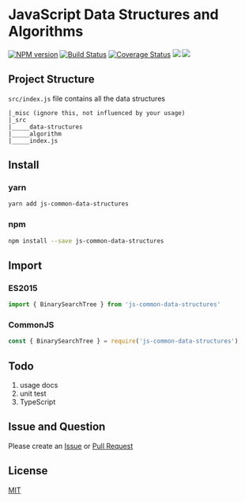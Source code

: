 # JavaScript Data Structures and Algorithms

[![NPM version][npm-image]][npm-url]
[![Build Status][travis-image]][travis-url]
[![Coverage Status][coverage-image]][coverage-url]
![][dt-url]
![][license-url]

## Project Structure
`src/index.js` file contains all the data structures 

```
|_misc (ignore this, not influenced by your usage)
|_src 
|_____data-structures
|_____algorithm
|_____index.js
```

## Install

### yarn

```bash
yarn add js-common-data-structures
```

### npm

```bash
npm install --save js-common-data-structures
```

## Import

### ES2015

```javascript
import { BinarySearchTree } from 'js-common-data-structures'
```

### CommonJS

```javascript
const { BinarySearchTree } = require('js-common-data-structures')
```

## Todo
1. usage docs
2. unit test
3. TypeScript

## Issue and Question

Please create an [Issue](https://github.com/Sunny-Kid/Algorithm/issues) or [Pull Request](https://github.com/Sunny-Kid/Algorithm/pulls) 

## License
[MIT](https://github.com/Sunny-Kid/Algorithm/blob/master/LICENSE)

[npm-url]: https://www.npmjs.com/package/js-common-data-structures
[npm-image]: https://badge.fury.io/js/js-common-data-structures.png
[travis-image]: https://api.travis-ci.com/Sunny-Kid/Algorithm.svg?branch=master
[travis-url]: https://travis-ci.org/Sunny-Kid/Algorithm
[coverage-image]: https://coveralls.io/repos/github/Sunny-Kid/Algorithm/badge.svg?branch=master
[coverage-url]: https://coveralls.io/github/Sunny-Kid/Algorithm
[dt-url]: https://img.shields.io/npm/dt/js-common-data-structures.svg
[license-url]: https://img.shields.io/npm/l/js-common-data-structures.svg